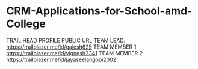 # CRM-Applications-for-School-amd-College
TRAIL HEAD PROFILE PUBLIC URL
TEAM LEAD. https://trailblazer.me/id/gajesh625
TEAM MEMBER 1 https://trailblazer.me/id/vignesh2341 
TEAM MEMBER 2 https://trailblazer.me/id/jayaseelangopi2002
